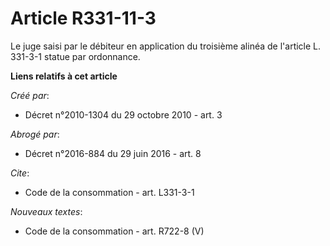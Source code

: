 # Article R331-11-3

Le juge saisi par le débiteur en application du troisième alinéa de l'article L. 331-3-1 statue par ordonnance.

**Liens relatifs à cet article**

_Créé par_:

  - Décret n°2010-1304 du 29 octobre 2010 - art. 3

_Abrogé par_:

  - Décret n°2016-884 du 29 juin 2016 - art. 8

_Cite_:

  - Code de la consommation - art. L331-3-1

_Nouveaux textes_:

  - Code de la consommation - art. R722-8 (V)
